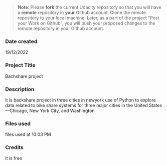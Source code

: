 >**Note**: Please **fork** the current Udacity repository so that you will have a **remote** repository in **your** Github account. Clone the remote repository to your local machine. Later, as a part of the project "Post your Work on Github", you will push your proposed changes to the remote repository in your Github account.

### Date created
19/12/2022

### Project Title
Bachshare project

### Description
it is backshare project in three cities in newyork
use of Python to explore data related to bike share systems for three major cities in the United States—Chicago, New York City, and Washington

### Files used
files used at 10:03 PM

### Credits
it is free

